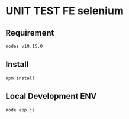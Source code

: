 # UNIT TEST FE selenium 

## Requirement 
```text
nodes v10.15.0
```

## Install
```text
npm install
```

## Local Development ENV
```text
node app.js
```